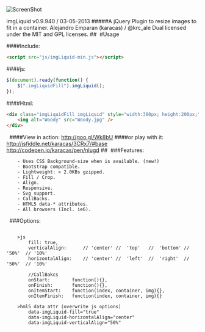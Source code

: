 ![ScreenShot](https://raw.github.com/karacas/imgLiquid/master/tests/logoimgliquid.png)

imgLiquid v0.9.940 / 03-05-2013
#####A jQuery Plugin to resize images to fit in a container.
Alejandro Emparan (karacas) / @krc_ale
Dual licensed under the MIT and GPL licenses.
## 
#Usage

####Include:
```html
<script src="js/imgLiquid-min.js"></script>
```

####js:
```js
$(document).ready(function() {
	$(".imgLiquidFill").imgLiquid();
});
```

####Html:
```html
<div class="imgLiquidFill imgLiquid" style="width:300px; height:200px;">
	<img alt="Woody" src="Woody.jpg" />
</div>
```
 
####View in action:
http://goo.gl/Wk8bU
####or play with it:
http://jsfiddle.net/karacas/3CRx7/#base
http://codepen.io/karacas/pen/nlugd
## 
###Features:
```
	- Uses CSS Background-size when is available. (new!)
    - Bootstrap compatible.
    - Lightweight: < 2.0KBs gzipped.
	- Fill / Crop.
    - Align.
	- Responsive.
	- Svg support.
	- CallBacks.
    - HTML5 data-* attributes.
	- All browsers (Incl. ie6).
```
 
###Options:
```

    >js
        fill: true,
        verticalAlign:      // 'center' //  'top'   //  'bottom' // '50%'  // '10%'
        horizontalAlign:    // 'center' //  'left'  //  'right'  // '50%'  // '10%'

        //CallBakcs
        onStart:        function(){},
        onFinish:       function(){},
        onItemStart:    function(index, container, img){},
        onItemFinish:   function(index, container, img){}

    >hml5 data attr (overwrite js options)
        data-imgLiquid-fill="true"
        data-imgLiquid-horizontalAlign="center"
        data-imgLiquid-verticalAlign="50%"

```